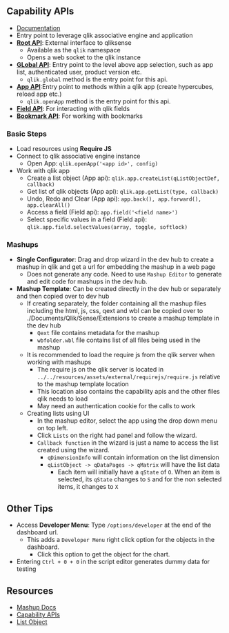 ## Capability APIs
- [Documentation](https://help.qlik.com/en-US/sense-developer/February2019/Subsystems/APIs/Content/Sense_ClientAPIs/capability-apis-reference.htm)
- Entry point to leverage qlik associative engine and application
- **[Root API](https://help.qlik.com/en-US/sense-developer/February2019/Subsystems/APIs/Content/Sense_ClientAPIs/CapabilityAPIs/qlik-interface-interface.htm)**: External interface to qliksense
    - Available as the `qlik` namespace
    - Opens a web socket to the qlik instance
- **[GLobal API](https://help.qlik.com/en-US/sense-developer/February2019/Subsystems/APIs/Content/Sense_ClientAPIs/CapabilityAPIs/qlik-global-interface.htm)**: Entry point to the level above app selection, such as app list, authenticated user, product version etc.
    - `qlik.global` method is the entry point for this api.
- **[App API](https://help.qlik.com/en-US/sense-developer/February2019/Subsystems/APIs/Content/Sense_ClientAPIs/CapabilityAPIs/qlik-app-interface.htm)**:Entry point to methods within a qlik app (create hypercubes, reload app etc.)
    - `qlik.openApp` method is the entry point for this api. 
- **[Field API](https://help.qlik.com/en-US/sense-developer/February2019/Subsystems/APIs/Content/Sense_ClientAPIs/CapabilityAPIs/qlik-field-interface.htm)**: For interacting with qlik fields
- **[Bookmark API](https://help.qlik.com/en-US/sense-developer/February2019/Subsystems/APIs/Content/Sense_ClientAPIs/CapabilityAPIs/qlik-bookmark-interface.htm)**: For working with bookmarks

### Basic Steps
- Load resources using **Require JS**
- Connect to qlik associative engine instance
    - Open App: `qlik.openApp('<app id>', config)`
- Work with qlik app
    - Create a list object (App api): `qlik.app.createList(qListObjectDef, callback)`
    - Get list of qlik objects (App api): `qlik.app.getList(type, callback)`
    - Undo, Redo and Clear (App api): `app.back(), app.forward(), app.clearAll()`
    - Access a field (Field api): `app.field('<field name>')`
    - Select specific values in a field (Field api): `qlik.app.field.selectValues(array, toggle, softlock)`

### Mashups
- **Single Configurator**: Drag and drop wizard in the dev hub to create a mashup in qlik and get a url for embedding the mashup in a web page
    - Does not generate any code. Need to use `Mashup Editor` to generate and edit code for mashups in the dev hub.
- **Mashup Template**: Can be created directly in the dev hub or separately and then copied over to dev hub
    - If creating separately, the folder containing all the mashup files including the html, js, css, qext and wbl can be copied over to ./Documents/Qlik/Sense/Extensions to create a mashup template in the dev hub   
        - `Qext` file contains metadata for the mashup
        - `wbfolder.wbl` file contains list of all files being used in the mashup
    - It is recommended to load the require js from the qlik server when working with mashups
        - The require js on the qlik server is located in `../../resources/assets/external/requirejs/require.js` relative to the mashup template location
        - This location also contains the capability apis and the other files qlik needs to load
        - May need an authentication cookie for the calls to work
    - Creating lists using UI
        - In the mashup editor, select the app using the drop down menu on top left.
        - Click `Lists` on the right had panel and follow the wizard.
        - `Callback function` in the wizard is just a name to access the list created using the wizard.
            - `qDimensionInfo` will contain information on the list dimension
            - `qListObject -> qDataPages -> qMatrix` will have the list data
                - Each item will initially have a `qState` of `O`. When an item is selected, its `qState` changes to `S` and for the non selected items, it changes to `X`

## Other Tips
- Access **Developer Menu**: Type `/options/developer` at the end of the dashboard url.
    - This adds a `Developer Menu` right click option for the objects in the dashboard.
        - Click this option to get the object for the chart.
- Entering `Ctrl + 0 + 0` in the script editor generates dummy data for testing

## Resources
- [Mashup Docs](https://help.qlik.com/en-US/sense-developer/February2019/Subsystems/Mashups/Content/Sense_Mashups/mashups-getting-started.htm)
- [Capability APIs](https://help.qlik.com/en-US/sense-developer/February2019/Subsystems/APIs/Content/Sense_ClientAPIs/capability-apis-reference.htm)
- [List Object](https://help.qlik.com/en-US/sense-developer/February2019/Subsystems/Platform/Content/Sense_PlatformOverview/Concepts/Lists.htm)